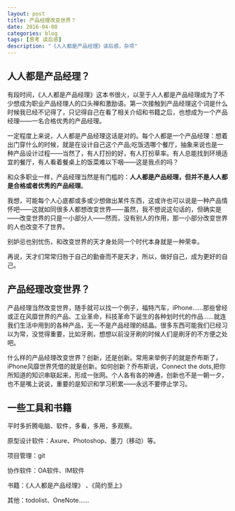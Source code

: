 ```yaml
---
layout: post
title: 产品经理改变世界？
date: 2016-04-08
categories: blog
tags: [思考 读后感]
description: "《人人都是产品经理》读后感，杂项"
---
```

## 人人都是产品经理？

有段时间，《人人都是产品经理》这本书很火，以至于人人都是产品经理成为了不少想成为职业产品经理人的口头禅和激励语。第一次接触到产品经理这个词是什么时候我已经不记得了，只记得自己在看了相关介绍和书籍之后，也想成为一个产品经理——一名合格优秀的产品经理。

一定程度上来说，人人都是产品经理这话是对的。每个人都是一个产品经理：想着出门穿什么的时候，就是在设计自己这个产品;吃饭选哪个餐厅，抽象来说也是一种产品设计过程——当然了，有人打扮的好，有人打扮草率。有人总能找到环境适宜的餐厅，有人看着餐桌上的饭菜难以下咽——这是我点的吗？

和众多职业一样，产品经理当然是有门槛的：**人人都是产品经理，但并不是人人都是合格或者优秀的产品经理**。

我想，可能每个人心底都或多或少想做出某件东西，这或许也可以说是一种产品情怀吧——这就如同很多人都想改变世界——虽然，我不想说这句话的，但确实是——改变世界的只是一小部分人——然而，没有别人的作用，那一小部分改变世界的人也改变不了世界。

别妒忌也别忧伤，和改变世界的天才身处同一个时代本身就是一种荣幸。

再说，天才们常常归咎于自己的勤奋而不是天才，所以，做好自己，成为更好的自己。

## 产品经理改变世界？

产品经理当然改变世界，随手就可以找一个例子，福特汽车，iPhone……那些曾经或正在风靡世界的产品、工业革命，科技革命下诞生的各种划时代的作品……就连我们生活中用到的各种产品，无一不是产品经理的结晶。很多东西可能我们已经习以为常，没觉得重要，比如牙刷，想想以前没牙刷的时候人们是刷牙的不方便之处吧。

什么样的产品经理改变世界？创新，还是创新。常用来举例子的就是乔布斯了，iPhone风靡世界凭借的就是创新。如何创新？乔布斯说，Connect the dots,把你所知道的知识串联起来，形成一张网。个人各有各的神通，创新也不是一朝一夕，也不是嘴上说说，重要的是知识和学习积累——永远不要停止学习。



## 一些工具和书籍

平时多折腾电脑、软件，多看，多用，多观察。

原型设计软件：Axure、Photoshop、墨刀（移动）等。

项目管理：git

协作软件：OA软件、IM软件

书籍：《人人都是产品经理》 、《简约至上》

其他：todolist、OneNote……
